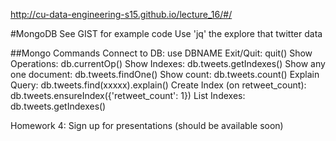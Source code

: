 http://cu-data-engineering-s15.github.io/lecture_16/#/

#MongoDB
See GIST for example code
Use 'jq' the explore that twitter data 

##Mongo Commands
Connect to DB: use DBNAME
Exit/Quit: quit()
Show Operations: db.currentOp()
Show Indexes: db.tweets.getIndexes() 
Show any one document: db.tweets.findOne()
Show count: db.tweets.count()
Explain Query: db.tweets.find(xxxxx).explain()
Create Index (on retweet_count): db.tweets.ensureIndex({'retweet_count': 1})
List Indexes: db.tweets.getIndexes()

Homework 4: Sign up for presentations (should be available soon)
